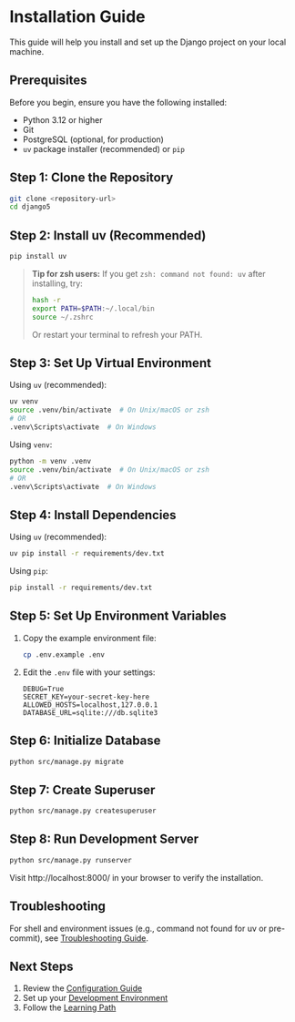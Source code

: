 # Installation Guide

This guide will help you install and set up the Django project on your local machine.

## Prerequisites

Before you begin, ensure you have the following installed:

- Python 3.12 or higher
- Git
- PostgreSQL (optional, for production)
- `uv` package installer (recommended) or `pip`

## Step 1: Clone the Repository

```bash
git clone <repository-url>
cd django5
```

## Step 2: Install uv (Recommended)

```bash
pip install uv
```

> **Tip for zsh users:**
> If you get `zsh: command not found: uv` after installing, try:
> ```bash
> hash -r
> export PATH=$PATH:~/.local/bin
> source ~/.zshrc
> ```
> Or restart your terminal to refresh your PATH.

## Step 3: Set Up Virtual Environment

Using `uv` (recommended):
```bash
uv venv
source .venv/bin/activate  # On Unix/macOS or zsh
# OR
.venv\Scripts\activate  # On Windows
```

Using `venv`:
```bash
python -m venv .venv
source .venv/bin/activate  # On Unix/macOS or zsh
# OR
.venv\Scripts\activate  # On Windows
```

## Step 4: Install Dependencies

Using `uv` (recommended):
```bash
uv pip install -r requirements/dev.txt
```

Using `pip`:
```bash
pip install -r requirements/dev.txt
```

## Step 5: Set Up Environment Variables

1. Copy the example environment file:
   ```bash
   cp .env.example .env
   ```

2. Edit the `.env` file with your settings:
   ```env
   DEBUG=True
   SECRET_KEY=your-secret-key-here
   ALLOWED_HOSTS=localhost,127.0.0.1
   DATABASE_URL=sqlite:///db.sqlite3
   ```

## Step 6: Initialize Database

```bash
python src/manage.py migrate
```

## Step 7: Create Superuser

```bash
python src/manage.py createsuperuser
```

## Step 8: Run Development Server

```bash
python src/manage.py runserver
```

Visit http://localhost:8000/ in your browser to verify the installation.

## Troubleshooting

For shell and environment issues (e.g., command not found for uv or pre-commit), see [Troubleshooting Guide](./troubleshooting.md).

## Next Steps

1. Review the [Configuration Guide](./configuration.md)
2. Set up your [Development Environment](./development-setup.md)
3. Follow the [Learning Path](../README.md#learning-path)
